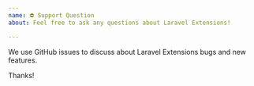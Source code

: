 ```yaml
---
name: ⛔ Support Question
about: Feel free to ask any questions about Laravel Extensions!

---
```


We use GitHub issues to discuss about Laravel Extensions bugs and new features.

Thanks!
